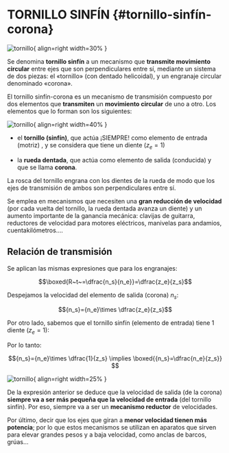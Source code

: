 # TORNILLO SINFÍN {#tornillo-sinfín-corona}

![tornillo](/media/tornillo_sinfin.gif){ align=right width=30% }

Se denomina **tornillo sinfín** a un mecanismo que **transmite movimiento circular** entre ejes que son perpendiculares entre sí, mediante un sistema de dos piezas: el «tornillo» (con dentado helicoidal), y un engranaje circular denominado «corona».


El tornillo sinfín-corona es un mecanismo de transmisión compuesto por dos elementos que **transmiten** un **movimiento circular** de uno a otro. Los elementos que lo forman son los siguientes: 

![tornillo](../media/tornillo_sinfin.jpg){ align=right width=40% }

* el **tornillo (sinfín)**, que actúa ¡SIEMPRE! como elemento de entrada (motriz) , y se considera que tiene un diente ($z_e=1$)

* la **rueda dentada**, que actúa como elemento de salida (conducida) y que se llama **corona**.

La rosca del tornillo engrana con los dientes de la rueda de modo que los ejes de transmisión de ambos son perpendiculares entre sí.

Se emplea en mecanismos que necesiten una **gran reducción de velocidad** (por cada vuelta del tornillo, la rueda dentada avanza un diente) y un aumento importante de la ganancia mecánica: clavijas de guitarra, reductores de velocidad para motores eléctricos, manivelas para andamios, cuentakilómetros....

## Relación de transmisión

Se aplican las mismas expresiones que para los engranajes:

$$\boxed{R~t~=\dfrac{n_s}{n_e}}=\dfrac{z_e}{z_s}$$

Despejamos la velocidad del elemento de salida (corona) $n_s$: 

$${n_s}={n_e}\times \dfrac{z_e}{z_s}$$

Por otro lado, sabemos que el tornillo sinfín (elemento de entrada) tiene 1 diente ($z_e=1$):

Por lo tanto:

$${n_s}={n_e}\times \dfrac{1}{z_s} \implies \boxed{{n_s}=\dfrac{n_e}{z_s}} $$

![tornillo](../media/ancla.jpg){ align=right width=25% }

De la expresión anterior se deduce que la velocidad de salida (de la corona) **siempre va a ser más pequeña que la velocidad de entrada** (del tornillo sinfín). Por eso, siempre va a ser un **mecanismo reductor** de velocidades.

Por último, decir que los ejes que giran a **menor velocidad tienen más potencia**; por lo que estos mecanismos se utilizan en aparatos que sirven para elevar grandes pesos y a baja velocidad, como anclas de barcos, grúas…
